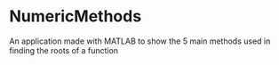 # NumericMethods
An application made with MATLAB to show the 5 main methods used in finding the roots of a function

